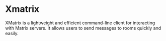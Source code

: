 # Xmatrix
XMatrix is a lightweight and efficient command-line client for interacting with Matrix servers. It allows users to send messages to rooms quickly and easily.
